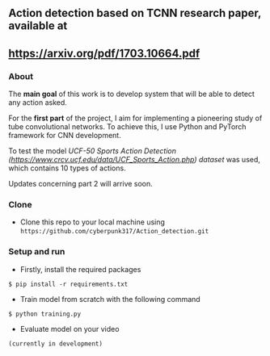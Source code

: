 ## Action detection based on TCNN research paper, available at 
## https://arxiv.org/pdf/1703.10664.pdf
### About
The **main goal** of this work is to develop system that will be able to detect any action asked.


For the **first part** of the project, I aim for implementing a pioneering study of tube convolutional networks. To achieve this, I use Python and PyTorch framework for CNN development.


To test the model _UCF-50 Sports Action Detection (https://www.crcv.ucf.edu/data/UCF_Sports_Action.php) dataset_ was used, which contains 10 types of actions.

Updates concerning part 2 will arrive soon.
### Clone

- Clone this repo to your local machine using `https://github.com/cyberpunk317/Action_detection.git`

### Setup and run

- Firstly, install the required packages

```shell
$ pip install -r requirements.txt
```
- Train model from scratch with the following command

```shell
$ python training.py
```

- Evaluate model on your video

```
(currently in development)
``` 
